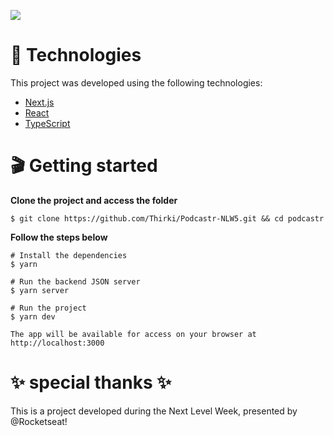 ![](https://repository-images.githubusercontent.com/359263816/763c0a80-a07b-11eb-8c1e-753efb2f253a)

# 📁 Technologies #
This project was developed using the following technologies:

* [Next.js](https://nextjs.org/)
* [React](https://reactjs.org/)
* [TypeScript](https://www.typescriptlang.org/)

# 🎬 Getting started #
**Clone the project and access the folder**
~~~
$ git clone https://github.com/Thirki/Podcastr-NLW5.git && cd podcastr
~~~
**Follow the steps below**
~~~
# Install the dependencies
$ yarn
~~~

~~~
# Run the backend JSON server
$ yarn server
~~~

~~~
# Run the project
$ yarn dev
~~~

~~~
The app will be available for access on your browser at http://localhost:3000
~~~
# ✨ special thanks ✨ #
This is a project developed during the Next Level Week, presented by @Rocketseat!
